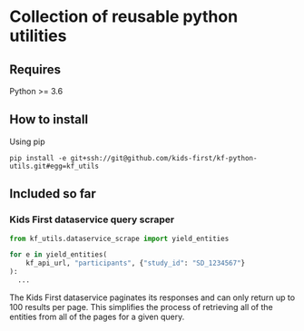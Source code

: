 # Collection of reusable python utilities

## Requires

Python >= 3.6

## How to install

Using pip

`pip install -e git+ssh://git@github.com/kids-first/kf-python-utils.git#egg=kf_utils`

## Included so far

### Kids First dataservice query scraper

```Python
from kf_utils.dataservice_scrape import yield_entities

for e in yield_entities(
    kf_api_url, "participants", {"study_id": "SD_1234567"}
):
  ...
```

The Kids First dataservice paginates its responses and can only return up
to 100 results per page. This simplifies the process of retrieving all
of the entities from all of the pages for a given query.
